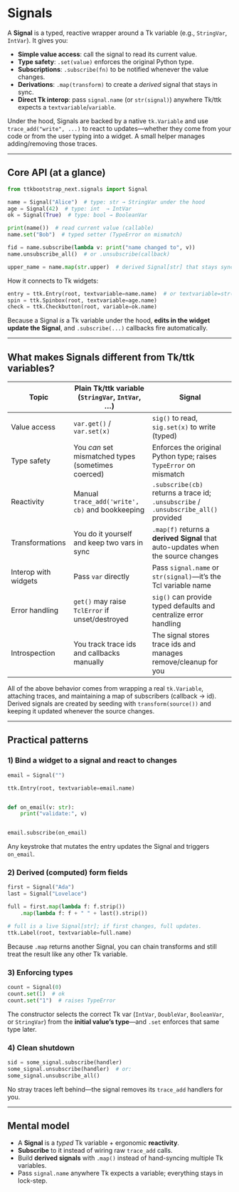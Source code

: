 # Signals

A **Signal** is a typed, reactive wrapper around a Tk variable (e.g., `StringVar`, `IntVar`). It gives you:

- **Simple value access**: call the signal to read its current value.
- **Type safety**: `.set(value)` enforces the original Python type.
- **Subscriptions**: `.subscribe(fn)` to be notified whenever the value changes.
- **Derivations**: `.map(transform)` to create a *derived* signal that stays in sync.
- **Direct Tk interop**: pass `signal.name` (or `str(signal)`) anywhere Tk/ttk expects a `textvariable`/`variable`.

Under the hood, Signals are backed by a native `tk.Variable` and use `trace_add("write", ...)` to react to
updates—whether they come from your code or from the user typing into a widget. A small helper manages adding/removing
those traces.

---

## Core API (at a glance)

```python
from ttkbootstrap_next.signals import Signal

name = Signal("Alice")  # type: str → StringVar under the hood
age = Signal(42)  # type: int  → IntVar
ok = Signal(True)  # type: bool → BooleanVar

print(name())  # read current value (callable)
name.set("Bob")  # typed setter (TypeError on mismatch)

fid = name.subscribe(lambda v: print("name changed to", v))
name.unsubscribe_all()  # or .unsubscribe(callback)

upper_name = name.map(str.upper)  # derived Signal[str] that stays synced
```

How it connects to Tk widgets:

```python
entry = ttk.Entry(root, textvariable=name.name)  # or textvariable=str(name)
spin = ttk.Spinbox(root, textvariable=age.name)
check = ttk.Checkbutton(root, variable=ok.name)
```

Because a Signal *is* a Tk variable under the hood, **edits in the widget update the Signal**, and `.subscribe(...)`
callbacks fire automatically.

---

## What makes Signals different from Tk/ttk variables?

| Topic                | Plain Tk/ttk variable (`StringVar`, `IntVar`, …)   | Signal                                                                              |
|----------------------|----------------------------------------------------|-------------------------------------------------------------------------------------|
| Value access         | `var.get()` / `var.set(x)`                         | `sig()` to read, `sig.set(x)` to write (typed)                                      |
| Type safety          | You *can* set mismatched types (sometimes coerced) | Enforces the original Python type; raises `TypeError` on mismatch                   |
| Reactivity           | Manual `trace_add('write', cb)` and bookkeeping    | `.subscribe(cb)` returns a trace id; `.unsubscribe` / `.unsubscribe_all()` provided |
| Transformations      | You do it yourself and keep two vars in sync       | `.map(f)` returns a **derived Signal** that auto-updates when the source changes    |
| Interop with widgets | Pass `var` directly                                | Pass `signal.name` or `str(signal)`—it’s the Tcl variable name                      |
| Error handling       | `get()` may raise `TclError` if unset/destroyed    | `sig()` can provide typed defaults and centralize error handling                    |
| Introspection        | You track trace ids and callbacks manually         | The signal stores trace ids and manages remove/cleanup for you                      |

All of the above behavior comes from wrapping a real `tk.Variable`, attaching traces, and maintaining a map of
subscribers (callback → id). Derived signals are created by seeding with `transform(source())` and keeping it updated
whenever the source changes.

---

## Practical patterns

### 1) Bind a widget to a signal and react to changes

```python
email = Signal("")

ttk.Entry(root, textvariable=email.name)


def on_email(v: str):
    print("validate:", v)


email.subscribe(on_email)
```

Any keystroke that mutates the entry updates the Signal and triggers `on_email`.

### 2) Derived (computed) form fields

```python
first = Signal("Ada")
last = Signal("Lovelace")

full = first.map(lambda f: f.strip())
    .map(lambda f: f + " " + last().strip())

# full is a live Signal[str]; if first changes, full updates.
ttk.Label(root, textvariable=full.name)
```

Because `.map` returns another Signal, you can chain transforms and still treat the result like any other Tk variable.

### 3) Enforcing types

```python
count = Signal(0)
count.set(1)  # ok
count.set("1")  # raises TypeError
```

The constructor selects the correct Tk var (`IntVar`, `DoubleVar`, `BooleanVar`, or `StringVar`) from the **initial
value’s type**—and `.set` enforces that same type later.

### 4) Clean shutdown

```python
sid = some_signal.subscribe(handler)
some_signal.unsubscribe(handler)  # or:
some_signal.unsubscribe_all()
```

No stray traces left behind—the signal removes its `trace_add` handlers for you.

---

## Mental model

- A **Signal** is a *typed* Tk variable + ergonomic **reactivity**.
- **Subscribe** to it instead of wiring raw `trace_add` calls.
- Build **derived signals** with `.map()` instead of hand-syncing multiple Tk variables.
- Pass `signal.name` anywhere Tk expects a variable; everything stays in lock-step.
